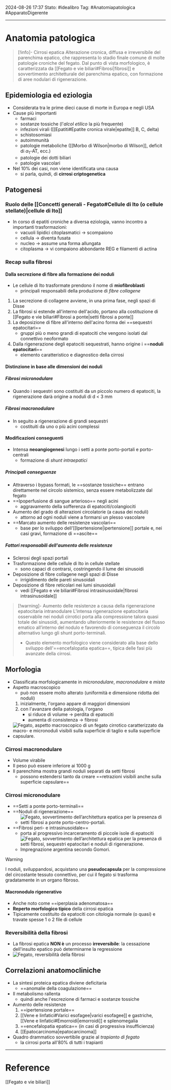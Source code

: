 2024-08-26 17:37
Stato: #idealibro 
Tag: #Anatomiapatologica #ApparatoDigerente 

---
# Anatomia patologica
>[!info]- Cirrosi epatica
> Alterazione cronica, diffusa e irreversibile del parenchima epatico, che rappresenta lo stadio finale comune di molte patologie croniche del fegato. Dal punto di vista morfologico, è caratterizzata da [[Fegato e vie biliari#Fibrosi|fibrosi]] e sovvertimento architetturale del parenchima epatico, con formazione di aree nodulari di rigenerazione.
## Epidemiologia ed eziologia
- Considerata tra le prime dieci cause di morte in Europa e negli USA
- Cause più importanti
	- farmaci
	- sostanze tossiche (l'*alcol etilico* la più frequente)
	- infezioni virali ([[Epatiti#Epatite cronica virale|epatite]] B, C, delta)
	- schistosomiasi
	- autoimmunità
	- patologie metaboliche ([[Morbo di Wilson|morbo di Wilson]], deficit di $\alpha_1$-AT, ecc.)
	- patologie dei dotti biliari
	- patologie vascolari
- Nel 10% dei casi, non viene identificata una causa
	- si parla, quindi, di **cirrosi criptogenetica**
## Patogenesi
### Ruolo delle [[Concetti generali - Fegato#Cellule di Ito (o cellule stellate)|cellule di Ito]]
- In corso di epatiti croniche a diversa eziologia, vanno incontro a importanti trasformazioni:
	- vacuoli lipidici citoplasmatici → scompaiono
	- cellula → diventa fusata
	- nucleo → assume una forma allungata
	- citoplasma → vi compaiono abbondante REG e filamenti di actina
### Recap sulla fibrosi
#### Dalla secrezione di fibre alla formazione dei noduli
- Le cellule di Ito trasformate prendono il nome di **miofibroblasti**
	- principali responsabili della produzione di *fibre collagene*
1. La secrezione di collagene avviene, in una prima fase, negli spazi di Disse
2. La fibrosi si estende all'interno dell'acido, portano alla costituzione di [[Fegato e vie biliari#Fibrosi a ponte|setti fibrosi a ponte]]
3. La deposizione di fibre all'interno dell'acino forma dei ==sequestri epatocitari==
	- gruppi più o meno grandi di epatociti che vengono isolati dal connettivo neoformato
4. Dalla rigenerazione degli epatociti sequestrati, hanno origine i ==**noduli epatocitari**==
	- elemento caratteristico e diagnostico della cirrosi
#### Distinzione in base alle dimensioni dei noduli
##### Fibrosi micronodulare
- Quando i sequestri sono costituiti da un piccolo numero di epatociti, la rigenerazione darà origine a noduli di d < 3 mm
##### Fibrosi macronodulare
- In seguito a rigenerazione di grandi sequestri
	- costituiti da uno o più acini complessi
#### Modificazioni conseguenti
- Intensa **neoangiogenesi** lungo i setti a ponte porto-portali e porto-centrali
	- formazione di *shunt intraepatici*
##### Principali conseguenze
- Attraverso i bypass formati, le ==sostanze tossiche== entrano direttamente nel circolo sistemico, senza essere metabolizzate dal fegato
- ==Ipoperfusione di sangue arterioso== negli acini
	- aggravamento della sofferenza di epatociti/colangiociti
- Aumento del grado di alterazioni circolatorie (a causa dei noduli)
	- attorno ad ogni noduli viene a formarsi un plesso vascolare
- ==Marcato aumento delle resistenze vascolari==
	- base per lo sviluppo dell'[[Ipertensione|ipertensione]] portale e, nei casi gravi, formazione di ==ascite==
##### Fattori responsabili dell'aumento delle resistenze
- Sclerosi degli spazi portali
- Trasformazione delle cellule di Ito in cellule stellate
	- sono capaci di contrarsi, costringendo il lume dei sinusoidi
- Deposizione di fibre collagene negli spazi di Disse
	- irrigidimento delle pareti sinusoidali
- Deposizione di fibre reticolari nei lumi sinusoidali
	- vedi [[Fegato e vie biliari#Fibrosi intrasinusoidale|fibrosi intrasinusoidale]]
>[!warning]- Aumento delle resistenze a causa della rigenerazione epatocitaria intranodulare
> L’intensa rigenerazione epatocitaria osservabile nei noduli cirrotici porta alla compressione talora quasi totale dei sinusoidi, aumentando ulteriormente le resistenze del flusso ematico all’interno del nodulo e favorendo di conseguenza il circolo alternativo lungo gli shunt porto-terminali.
> - Questo elemento morfologico viene considerato alla base dello sviluppo dell'==encefalopatia epatica==, tipica delle fasi più avanzate della cirrosi.
## Morfologia
- Classificata morfologicamente in *micronodulare*, *macronodulare* e *mista*
- Aspetto macroscopico
	- può non essere molto alterato (uniformità e dimensione ridotta dei noduli)
	1. inizialmente, l'organo appare di maggiori dimensioni
	2. con l'avanzare della patologia, l'organo
		- si riduce di volume → perdita di epatociti
		- aumenta di consistenza → fibrosi
- ![Fegato, aspetto macroscopico di un fegato cirrotico caratterizzato da macro- e micronoduli visibili sulla superficie di taglio e sulla superficie capsulare.](https://i.imgur.com/Dbod338.png)
### Cirrosi macronodulare
- Volume virabile
- Il peso può essere inferiore ai 1000 g
- Il parenchima mostra grandi noduli separati da setti fibrosi
	- possono estendersi tanto da creare ==retrazioni visibili anche sulla superficie capsulare==
### Cirrosi micronodulare
- ==Setti a ponte porto-terminali==
- ==Noduli di rigenerazione==
	- ![Fegato, sovvertimento dell’architettura epatica per la presenza di setti fibrosi a ponte porto-centro-portali.](https://i.imgur.com/cUAG3If.png)
- ==Fibrosi peri- e intrasinusoidale==
	- porta al progressivo incarceramento di piccole isole di epatociti
	- ![Fegato, sovvertimento dell’architettura epatica per la presenza di setti fibrosi, sequestri epatocitari e noduli di rigenerazione. Impregnazione argentina secondo Gomori.](https://i.imgur.com/B9HUChP.png)
>[!warning]
> I noduli, sviluppandosi, acquistano una **pseudocapsula** per la compressione del circostante tessuto connettivo, per cui il fegato si trasforma gradatamente in un organo fibroso.
#### Macronodulo rigenerativo
- Anche noto come ==iperplasia adenomatosa==
- **Reperto morfologico tipico** della cirrosi epatica
- Tipicamente costituito da epatociti con citologia normale (o quasi) e travate spesse 1 o 2 file di cellule
### Reversibilità della fibrosi
- La fibrosi epatica **NON è** un processo **irreversibile**: la cessazione dell'insulto epatico può determinarne la regressione
- ![Fegato, reversibilità della fibrosi](https://i.imgur.com/9ZoMN6p.png)
## Correlazioni anatomocliniche
- La sintesi proteica epatica diviene deficitaria
	- ==anomalie della coagulazione==
- Il metabolismo rallenta
	- quindi anche l'escrezione di farmaci e sostanze tossiche
- Aumento delle resistenze
	1. ==ipertensione portale==
	2. [[Vene e linfatici#Varici esofagee|varici esofagee]] e gastriche, [[Vene e linfatici#Emorroidi|emorroidi]] e splenomegalia
	3. ==encefalopatia epatica== (in casi di progressiva insufficienza)
	4. [[Epatocarcinoma|epatocarcinoma]]
- Quadro drammatico sovvertibile grazie al *trapianto di fegato*
	- la cirrosi porta all'80% di tutti i trapianti







---
# Reference
[[Fegato e vie biliari]]